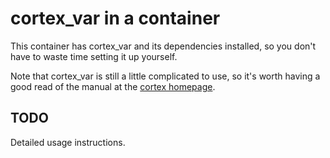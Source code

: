 cortex_var in a container
=========================

This container has cortex_var and its dependencies installed, so you don't have to waste time setting it up yourself.

Note that cortex_var is still a little complicated to use, so it's worth having a good read of the manual at the [cortex homepage](http://cortexassembler.sourceforge.net/index_cortex_var.html).


TODO
----

Detailed usage instructions.



